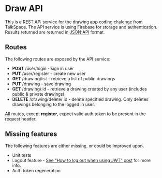 # Draw API

This is a REST API service for the drawing app coding chalenge from TalkSpace.
The API service is using Firebase for storage and authentication.
Results returned are returned in [JSON:API](https://jsonapi.org/) format.

## Routes

The following routes are exposed by the API service:

* **POST** /user/login - sign in user
* **PUT** /user/register - create new user
* **GET** /drawing/list - retrieve a list of public drawings
* **PUT** /drawing - save drawing
* **GET** /drawing/:id - retrieve a drawing created by any user (includes public  & private drawings)
* **DELETE** /drawing/delete/:id - delete specified drawing. Only deletes drawings belonging to the logged in user.

All routes, except **register**, expect valid auth token to be present in the request header.

## Missing features

The following features are either missing, or could be improved upon.

* Unit tests
* Logout feature - [See "How to log out when using JWT" post](https://dev.to/_arpy/how-to-log-out-when-using-jwt-4ajm) for more info.
* Auth token regeneration